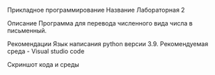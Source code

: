 Прикладное программирование
Название
Лабораторная 2

Описание
Программа для перевода численного вида числа в письменный.

Рекомендации
Язык написания python версии 3.9. Рекомендуемая среда - Visual studio code

Скриншот кода и среды
